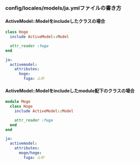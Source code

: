 ### config/locales/models/ja.ymlファイルの書き方

#### ActiveModel::Modelをincludeしたクラスの場合
```ruby
class Hoge
  include ActiveModel::Model

  attr_reader :fuga
end
```
```yml
ja:
  activemodel:
    attributes:
      hoge:
        fuga: ふが
```

#### ActiveModel::Modelをincludeしたmodule配下のクラスの場合
```ruby
module Moge
  class Hoge
    include ActiveModel::Model

    attr_reader :fuga
  end
end
```
```yml
ja:
  activemodel:
    attributes:
      moge/hoge:
        fuga: ふが
```

